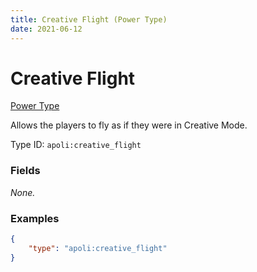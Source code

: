 ```yaml
---
title: Creative Flight (Power Type)
date: 2021-06-12
---
```


# Creative Flight

[Power Type](../power_types.md)

Allows the players to fly as if they were in Creative Mode.

Type ID: `apoli:creative_flight`

### Fields

_None._

### Examples

```json
{
	"type": "apoli:creative_flight"
}
```

